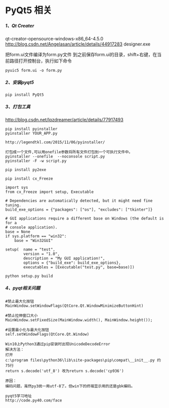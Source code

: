 # PyQt5 相关



##### 1、Qt Creater
qt-creator-opensource-windows-x86_64-4.5.0
http://blog.csdn.net/Angelasan/article/details/44917283
designer.exe

把form.ui文件编译为form.py文件
到之前保存form.ui的目录，shift+右键，在当前路径打开控制台，执行如下命令
```
pyuic5 form.ui -o form.py
```

##### 2、安装pyqt5
```
pip install PyQt5
```

##### 3、打包工具
http://blog.csdn.net/lqzdreamer/article/details/77917493

```
pip install pyinstaller
pyinstaller YOUR_APP.py

http://legendtkl.com/2015/11/06/pyinstaller/

打包成一个文件,可以用onefile参数将所有文件打包到一个可执行文件中。
pyinstaller --onefile  --noconsole script.py
pyinstaller -F -w script.py
```

```
pip install py2exe
```

```
pip install cx_Freeze

import sys
from cx_Freeze import setup, Executable

# Dependencies are automatically detected, but it might need fine tuning.
build_exe_options = {"packages": ["os"], "excludes": ["tkinter"]}

# GUI applications require a different base on Windows (the default is for a
# console application).
base = None
if sys.platform == "win32":
    base = "Win32GUI"

setup(  name = "test",
        version = "1.0",
        description = "My GUI application!",
        options = {"build_exe": build_exe_options},
        executables = [Executable("test.py", base=base)])

python setup.py build
```

##### 4、pyqt相关问题
```
#禁止最大化按钮  
MainWindow.setWindowFlags(QtCore.Qt.WindowMinimizeButtonHint) 

#禁止拉伸窗口大小  
MainWindow.setFixedSize(MainWindow.width(), MainWindow.height());   

#设置最小化与最大化按钮
self.setWindowFlags(QtCore.Qt.Window)

Win10上Python3通过pip安装时出现UnicodeDecodeError
解决方法：
打开 
c:\program files\python36\lib\site-packages\pip\compat\__init__.py 约75行 
return s.decode('utf_8') 改为return s.decode('cp936')

原因： 
编码问题，虽然py3统一用utf-8了。但win下的终端显示用的还是gbk编码。

pyqt5学习地址
http://code.py40.com/face
```


